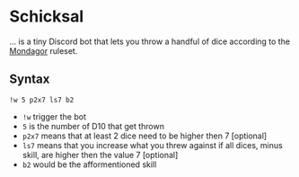 # Schicksal

… is a tiny Discord bot that lets you throw a handful of dice according to the [Mondagor](https://www.fivestorms.ch) ruleset.

## Syntax

```
!w 5 p2x7 ls7 b2 
```

- `!w` trigger the bot
- `5` is the number of D10 that get thrown
- `p2x7` means that at least 2 dice need to be higher then 7 [optional]
- `ls7` means that you increase what you threw against if all dices, minus skill, are higher then the value 7 [optional]
- `b2` would be the afformentioned skill
